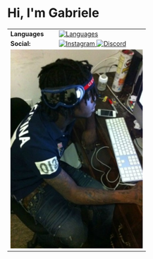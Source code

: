 # Hi, I'm Gabriele 

<table>
  <tr>
    <td><strong>Languages</strong></td>
    <td>
      <a href="https://skillicons.dev">
        <img src="https://skillicons.dev/icons?i=js,html,css,bootstrap,cs,c" alt="Languages">
      </a>
    </td>
  </tr>
  <tr>
    <td><strong>Social:</strong></td>
    <td>
      <a href="https://instagram.com/gabri_inga" target="blank">
        <img src="https://raw.githubusercontent.com/rahuldkjain/github-profile-readme-generator/master/src/images/icons/Social/instagram.svg" alt="Instagram" height="30" width="40">
      </a>
      <a href="https://discord.gg/5fwttQNX" target="blank">
        <img src="https://raw.githubusercontent.com/rahuldkjain/github-profile-readme-generator/master/src/images/icons/Social/discord.svg" alt="Discord" height="30" width="40">
      </a>
    </td>
  </tr>
  <tr>
    <td colspan="2" align="right">
      <img src="./download.jpg" alt="Profile Image" width="300">
    </td>
  </tr>
</table>
